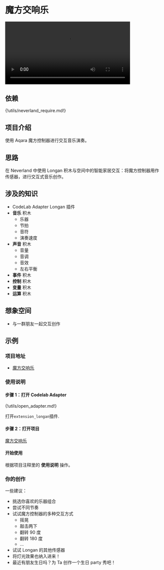 # 魔方交响乐

<video width=80% src="/video/cube%20symphony.mp4" controls="controls"></video>

## 依赖

{!utils/neverland_require.md!}

## 项目介绍

使用 Aqara 魔方控制器进行交互音乐演奏。

## 思路

在 Neverland 中使用 Longan 积木与空间中的智能家居交互：将魔方控制器用作传感器，进行交互式音乐创作。

## 涉及的知识

- CodeLab Adapter Longan 插件
- **音乐** 积木
    - 乐器
    - 节拍
    - 音符
    - 演奏速度
- **声音** 积木
    - 音量
    - 音调
    - 音效
    - 左右平衡
- **事件** 积木
- **控制** 积木
- **变量** 积木
- **运算** 积木

## 想象空间

- 与一群朋友一起交互创作

## 示例

### 项目地址

- [魔方交响乐](https://scratch3v3.codelab.club/?sb3url=https://adapter.codelab.club/sb3/%E4%BA%A4%E5%93%8D%E4%B9%90.sb3)

### 使用说明

#### 步骤 1：打开 Codelab Adapter

{!utils/open_adapter.md!}

打开`extension_longan`插件.

#### 步骤 2：打开项目

[魔方交响乐](https://scratch3v3.codelab.club/?sb3url=https://adapter.codelab.club/sb3/%E4%BA%A4%E5%93%8D%E4%B9%90.sb3)

#### 开始使用

根据项目注释里的 **使用说明** 操作。

### 你的创作

一些建议：

- 挑选你喜欢的乐器组合
- 尝试不同节奏
- 试试魔方控制器的多种交互方式
  - 摇晃
  - 敲击两下
  - 翻转 90 度
  - 翻转 180 度
  - ...
- 试试 Longan 的其他传感器
- 将灯光效果也纳入进来！
- 最近有朋友生日吗？为 Ta 创作一个生日 party 秀吧！
